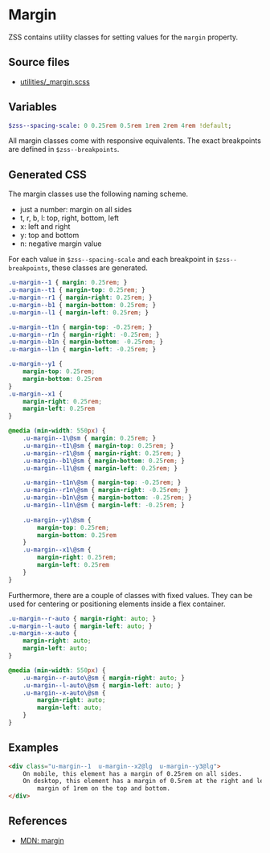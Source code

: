 # Margin

ZSS contains utility classes for setting values for the `margin` property.

## Source files

- [utilities/_margin.scss](../../src/utilities/_margin.scss)

## Variables

```sass
$zss--spacing-scale: 0 0.25rem 0.5rem 1rem 2rem 4rem !default;
```

All margin classes come with responsive equivalents. The exact breakpoints are defined in `$zss--breakpoints`.

## Generated CSS

The margin classes use the following naming scheme.

- just a number: margin on all sides
- t, r, b, l: top, right, bottom, left
- x: left and right
- y: top and bottom
- n: negative margin value

For each value in `$zss--spacing-scale` and each breakpoint  in `$zss--breakpoints`, these classes are generated.

```css
.u-margin--1 { margin: 0.25rem; }
.u-margin--t1 { margin-top: 0.25rem; }
.u-margin--r1 { margin-right: 0.25rem; }
.u-margin--b1 { margin-bottom: 0.25rem; }
.u-margin--l1 { margin-left: 0.25rem; }

.u-margin--t1n { margin-top: -0.25rem; }
.u-margin--r1n { margin-right: -0.25rem; }
.u-margin--b1n { margin-bottom: -0.25rem; }
.u-margin--l1n { margin-left: -0.25rem; }

.u-margin--y1 {
    margin-top: 0.25rem;
    margin-bottom: 0.25rem
}
.u-margin--x1 {
    margin-right: 0.25rem;
    margin-left: 0.25rem
}

@media (min-width: 550px) {
    .u-margin--1\@sm { margin: 0.25rem; }
    .u-margin--t1\@sm { margin-top: 0.25rem; }
    .u-margin--r1\@sm { margin-right: 0.25rem; }
    .u-margin--b1\@sm { margin-bottom: 0.25rem; }
    .u-margin--l1\@sm { margin-left: 0.25rem; }

    .u-margin--t1n\@sm { margin-top: -0.25rem; }
    .u-margin--r1n\@sm { margin-right: -0.25rem; }
    .u-margin--b1n\@sm { margin-bottom: -0.25rem; }
    .u-margin--l1n\@sm { margin-left: -0.25rem; }
        
    .u-margin--y1\@sm {
        margin-top: 0.25rem;
        margin-bottom: 0.25rem
    }
    .u-margin--x1\@sm {
        margin-right: 0.25rem;
        margin-left: 0.25rem
    }
}
```

Furthermore, there are a couple of classes with fixed values. They can be used for centering or positioning elements inside a flex container.

```css
.u-margin--r-auto { margin-right: auto; }
.u-margin--l-auto { margin-left: auto; }
.u-margin--x-auto {
    margin-right: auto;
    margin-left: auto;
}

@media (min-width: 550px) {
    .u-margin--r-auto\@sm { margin-right: auto; }
    .u-margin--l-auto\@sm { margin-left: auto; }
    .u-margin--x-auto\@sm {
        margin-right: auto;
        margin-left: auto;
    }
}
```

## Examples

```html
<div class="u-margin--1  u-margin--x2@lg  u-margin--y3@lg">
    On mobile, this element has a margin of 0.25rem on all sides.
    On desktop, this element has a margin of 0.5rem at the right and left, and a
        margin of 1rem on the top and bottom.
</div>
```

## References

- [MDN: margin](https://developer.mozilla.org/en/docs/Web/CSS/margin)
